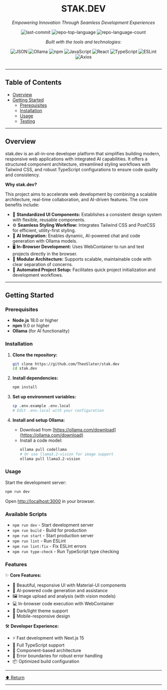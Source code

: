 <div id="top">

<!-- HEADER STYLE: CLASSIC -->
<div align="center">


# STAK.DEV

<em>Empowering Innovation Through Seamless Development Experiences</em>

<!-- BADGES -->
<img src="https://img.shields.io/github/last-commit/TheoSlater/stak.dev?style=flat&logo=git&logoColor=white&color=0080ff" alt="last-commit">
<img src="https://img.shields.io/github/languages/top/TheoSlater/stak.dev?style=flat&color=0080ff" alt="repo-top-language">
<img src="https://img.shields.io/github/languages/count/TheoSlater/stak.dev?style=flat&color=0080ff" alt="repo-language-count">

<em>Built with the tools and technologies:</em>

<img src="https://img.shields.io/badge/JSON-000000.svg?style=flat&logo=JSON&logoColor=white" alt="JSON">
<img src="https://img.shields.io/badge/Ollama-000000.svg?style=flat&logo=Ollama&logoColor=white" alt="Ollama">
<img src="https://img.shields.io/badge/npm-CB3837.svg?style=flat&logo=npm&logoColor=white" alt="npm">
<img src="https://img.shields.io/badge/JavaScript-F7DF1E.svg?style=flat&logo=JavaScript&logoColor=black" alt="JavaScript">
<img src="https://img.shields.io/badge/React-61DAFB.svg?style=flat&logo=React&logoColor=black" alt="React">
<img src="https://img.shields.io/badge/TypeScript-3178C6.svg?style=flat&logo=TypeScript&logoColor=white" alt="TypeScript">
<img src="https://img.shields.io/badge/ESLint-4B32C3.svg?style=flat&logo=ESLint&logoColor=white" alt="ESLint">
<img src="https://img.shields.io/badge/Axios-5A29E4.svg?style=flat&logo=Axios&logoColor=white" alt="Axios">

</div>
<br>

---

## Table of Contents

- [Overview](#overview)
- [Getting Started](#getting-started)
    - [Prerequisites](#prerequisites)
    - [Installation](#installation)
    - [Usage](#usage)
    - [Testing](#testing)

---

## Overview

stak.dev is an all-in-one developer platform that simplifies building modern, responsive web applications with integrated AI capabilities. It offers a structured component architecture, streamlined styling workflows with Tailwind CSS, and robust TypeScript configurations to ensure code quality and consistency.

**Why stak.dev?**

This project aims to accelerate web development by combining a scalable architecture, real-time collaboration, and AI-driven features. The core benefits include:

- 🎨 **Standardized UI Components:** Establishes a consistent design system with flexible, reusable components.
- ⚙️ **Seamless Styling Workflow:** Integrates Tailwind CSS and PostCSS for efficient, utility-first styling.
- 🤖 **AI Integration:** Enables dynamic, AI-powered chat and code generation with Ollama models.
- 🖥️ **In-Browser Development:** Uses WebContainer to run and test projects directly in the browser.
- 🔧 **Modular Architecture:** Supports scalable, maintainable code with clear separation of concerns.
- 🚀 **Automated Project Setup:** Facilitates quick project initialization and development workflows.

---

## Getting Started

### Prerequisites

- **Node.js** 18.0 or higher
- **npm** 9.0 or higher
- **Ollama** (for AI functionality)

### Installation

1. **Clone the repository:**
   ```bash
   git clone https://github.com/TheoSlater/stak.dev
   cd stak.dev
   ```

2. **Install dependencies:**
   ```bash
   npm install
   ```

3. **Set up environment variables:**
   ```bash
   cp .env.example .env.local
   # Edit .env.local with your configuration
   ```

4. **Install and setup Ollama:**
   - Download from [https://ollama.com/download](https://ollama.com/download)
   - Install a code model:
     ```bash
     ollama pull codellama
     # Or use llama3.2-vision for image support
     ollama pull llama3.2-vision
     ```

### Usage

Start the development server:
```bash
npm run dev
```

Open [http://localhost:3000](http://localhost:3000) in your browser.

### Available Scripts

- `npm run dev` - Start development server
- `npm run build` - Build for production
- `npm run start` - Start production server
- `npm run lint` - Run ESLint
- `npm run lint:fix` - Fix ESLint errors
- `npm run type-check` - Run TypeScript type checking

### Features

✨ **Core Features:**
- 🎨 Beautiful, responsive UI with Material-UI components
- 🤖 AI-powered code generation and assistance
- 🖼️ Image upload and analysis (with vision models)
- 💻 In-browser code execution with WebContainer
- 🎨 Dark/light theme support
- 📱 Mobile-responsive design

🛠️ **Developer Experience:**
- ⚡ Fast development with Next.js 15
- 🔷 Full TypeScript support
- 🎯 Component-based architecture
- 🧪 Error boundaries for robust error handling
- 📦 Optimized build configuration
     


---

<div align="left"><a href="#top">⬆ Return</a></div>

---
